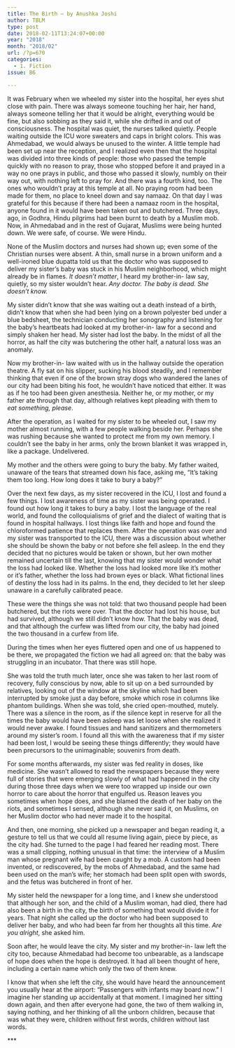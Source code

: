 ```yaml
---
title: The Birth – by Anushka Joshi
author: TBLM
type: post
date: 2018-02-11T13:24:07+00:00
year: "2018"
month: "2018/02"
url: /?p=670
categories:
  - 1. Fiction
issue: B6

---
```

It was February when we wheeled my sister into the hospital, her eyes shut close with pain. There was always someone touching her hair, her hand, always someone telling her that it would be alright, everything would be fine, but also sobbing as they said it, while she drifted in and out of consciousness. The hospital was quiet, the nurses talked quietly. People waiting outside the ICU wore sweaters and caps in bright colors. This was Ahmedabad, we would always be unused to the winter. A little temple had been set up near the reception, and I realized even then that the hospital was divided into three kinds of people: those who passed the temple quickly with no reason to pray, those who stopped before it and prayed in a way no one prays in public, and those who passed it slowly, numbly on their way out, with nothing left to pray for. And there was a fourth kind, too. The ones who wouldn’t pray at this temple at all. No praying room had been made for them, no place to kneel down and say namaaz. On that day I was grateful for this because if there had been a namaaz room in the hospital, anyone found in it would have been taken out and butchered. Three days, ago, in Godhra, Hindu pilgrims had been burnt to death by a Muslim mob. Now, in Ahmedabad and in the rest of Gujarat, Muslims were being hunted down. We were safe, of course. We were Hindu.

None of the Muslim doctors and nurses had shown up; even some of the Christian nurses were absent. A thin, small nurse in a brown uniform and a well-ironed blue dupatta told us that the doctor who was supposed to deliver my sister’s baby was stuck in his Muslim neighborhood, which might already be in flames. _It doesn’t matter_, I heard my brother-in- law say, quietly, so my sister wouldn’t hear. _Any doctor. The baby is dead. She doesn’t know._

My sister didn’t know that she was waiting out a death instead of a birth, didn’t know that when she had been lying on a brown polyester bed under a blue bedsheet, the technician conducting her sonography and listening for the baby’s heartbeats had looked at my brother-in- law for a second and simply shaken her head. My sister had lost the baby. In the midst of all the horror, as half the city was butchering the other half, a natural loss was an anomaly.

Now my brother-in- law waited with us in the hallway outside the operation theatre. A fly sat on his slipper, sucking his blood steadily, and I remember thinking that even if one of the brown stray dogs who wandered the lanes of our city had been biting his foot, he wouldn’t have noticed that either. It was as if he too had been given anesthesia. Neither he, or my mother, or my father ate through that day, although relatives kept pleading with them to _eat something, please_.

After the operation, as I waited for my sister to be wheeled out, I saw my mother almost running, with a few people walking beside her. Perhaps she was rushing because she wanted to protect me from my own memory. I couldn’t see the baby in her arms, only the brown blanket it was wrapped in, like a package. Undelivered.

My mother and the others were going to bury the baby. My father waited, unaware of the tears that streamed down his face, asking me, “It’s taking them too long. How long does it take to bury a baby?”

Over the next few days, as my sister recovered in the ICU, I lost and found a few things. I lost awareness of time as my sister was being operated. I found out how long it takes to bury a baby. I lost the language of the real world, and found the colloquialisms of grief and the dialect of waiting that is found in hospital hallways. I lost things like faith and hope and found the chloroformed patience that replaces them. After the operation was over and my sister was transported to the ICU, there was a discussion about whether she should be shown the baby or not before she fell asleep. In the end they decided that no pictures would be taken or shown, but her own mother remained uncertain till the last, knowing that my sister would wonder what the loss had looked like. Whether the loss had looked more like it’s mother or it’s father, whether the loss had brown eyes or black. What fictional lines of destiny the loss had in its palms. In the end, they decided to let her sleep unaware in a carefully calibrated peace.

These were the things she was not told: that two thousand people had been butchered, but the riots were over. That the doctor had lost his house, but had survived, although we still didn’t know how. That the baby was dead, and that although the curfew was lifted from our city, the baby had joined the two thousand in a curfew from life.

During the times when her eyes fluttered open and one of us happened to be there, we propagated the fiction we had all agreed on: that the baby was struggling in an incubator. That there was still hope.

She was told the truth much later, once she was taken to her last room of recovery, fully conscious by now, able to sit up on a bed surrounded by relatives, looking out of the window at the skyline which had been interrupted by smoke just a day before, smoke which rose in columns like phantom buildings. When she was told, she cried open-mouthed, mutely. There was a silence in the room, as if the silence kept in reserve for all the times the baby would have been asleep was let loose when she realized it would never awake. I found tissues and hand sanitizers and thermometers around my sister’s room. I found all this with the awareness that if my sister had been lost, I would be seeing these things differently; they would have been precursors to the unimaginable; souvenirs from death.

For some months afterwards, my sister was fed reality in doses, like medicine. She wasn’t allowed to read the newspapers because they were full of stories that were emerging slowly of what had happened in the city during those three days when we were too wrapped up inside our own horror to care about the horror that engulfed us. Reason leaves you sometimes when hope does, and she blamed the death of her baby on the riots, and sometimes I sensed, although she never said it, on Muslims, on her Muslim doctor who had never made it to the hospital.

And then, one morning, she picked up a newspaper and began reading it, a gesture to tell us that we could all resume living again, piece by piece, as the city had. She turned to the page I had feared her reading most. There was a small clipping, nothing unusual in that time: the interview of a Muslim man whose pregnant wife had been caught by a mob. A custom had been invented, or rediscovered, by the mobs of Ahmedabad, and the same had been used on the man’s wife; her stomach had been split open with swords, and the fetus was butchered in front of her.

My sister held the newspaper for a long time, and I knew she understood that although her son, and the child of a Muslim woman, had died, there had also been a birth in the city, the birth of something that would divide it for years. That night she called up the doctor who had been supposed to deliver her baby, and who had been far from her thoughts all this time. _Are you alright_, she asked him.

Soon after, he would leave the city. My sister and my brother-in- law left the city too, because Ahmedabad had become too unbearable, as a landscape of hope does when the hope is destroyed. It had all been thought of here, including a certain name which only the two of them knew.

I know that when she left the city, she would have heard the announcement you usually hear at the airport: “Passengers with infants may board now.” I imagine her standing up accidentally at that moment. I imagined her sitting down again, and then after everyone had gone, the two of them walking in, saying nothing, and her thinking of all the unborn children, because that was what they were, children without first words, children without last words.

\***

